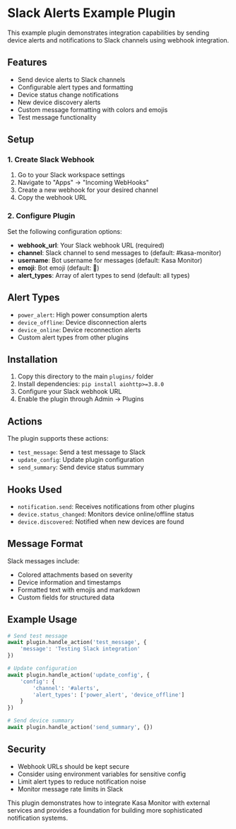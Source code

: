 # Slack Alerts Example Plugin

This example plugin demonstrates integration capabilities by sending device alerts and notifications to Slack channels using webhook integration.

## Features

- Send device alerts to Slack channels
- Configurable alert types and formatting
- Device status change notifications
- New device discovery alerts
- Custom message formatting with colors and emojis
- Test message functionality

## Setup

### 1. Create Slack Webhook

1. Go to your Slack workspace settings
2. Navigate to "Apps" → "Incoming WebHooks"
3. Create a new webhook for your desired channel
4. Copy the webhook URL

### 2. Configure Plugin

Set the following configuration options:

- **webhook_url**: Your Slack webhook URL (required)
- **channel**: Slack channel to send messages to (default: #kasa-monitor)
- **username**: Bot username for messages (default: Kasa Monitor)
- **emoji**: Bot emoji (default: :electric_plug:)
- **alert_types**: Array of alert types to send (default: all types)

## Alert Types

- `power_alert`: High power consumption alerts
- `device_offline`: Device disconnection alerts
- `device_online`: Device reconnection alerts
- Custom alert types from other plugins

## Installation

1. Copy this directory to the main `plugins/` folder
2. Install dependencies: `pip install aiohttp>=3.8.0`
3. Configure your Slack webhook URL
4. Enable the plugin through Admin → Plugins

## Actions

The plugin supports these actions:

- `test_message`: Send a test message to Slack
- `update_config`: Update plugin configuration
- `send_summary`: Send device status summary

## Hooks Used

- `notification.send`: Receives notifications from other plugins
- `device.status_changed`: Monitors device online/offline status
- `device.discovered`: Notified when new devices are found

## Message Format

Slack messages include:
- Colored attachments based on severity
- Device information and timestamps
- Formatted text with emojis and markdown
- Custom fields for structured data

## Example Usage

```python
# Send test message
await plugin.handle_action('test_message', {
    'message': 'Testing Slack integration'
})

# Update configuration
await plugin.handle_action('update_config', {
    'config': {
        'channel': '#alerts',
        'alert_types': ['power_alert', 'device_offline']
    }
})

# Send device summary
await plugin.handle_action('send_summary', {})
```

## Security

- Webhook URLs should be kept secure
- Consider using environment variables for sensitive config
- Limit alert types to reduce notification noise
- Monitor message rate limits in Slack

This plugin demonstrates how to integrate Kasa Monitor with external services and provides a foundation for building more sophisticated notification systems.